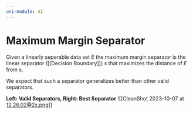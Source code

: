 ```yaml
---
uni-module: AI
---
```

# Maximum Margin Separator

Given a linearly seperable data set $E$ the maximum margin separator is the linear separator ([[Decision Boundary]]) $s$ that maximizes the distance of $E$ from $s$.

We expect that such a separator generalizes better than other valid separators.

**Left: Valid Separators, Right: Best Separator**
![[CleanShot 2023-10-07 at 12.26.02@2x.png]]